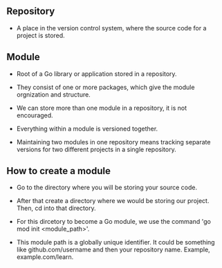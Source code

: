 ## Repository ##

* A place in the version control system, where the source code for a project is stored. 

## Module ##

* Root of a Go library or application stored in a repository. 

* They consist of one or more packages, which give the module orgnization and structure. 

* We can store more than one module in a repository, it is not encouraged. 

* Everything within a module is versioned together. 

* Maintaining two modules in one repository means tracking separate versions for two different projects in a single repository. 



## How to create a module ##

* Go to the directory where you will be storing your source code. 

* After that create a directory where we would be storing our project. Then, cd into that directory.

* For this dircetory to become a Go module, we use the command 'go mod init <module_path>'.

* This module path is a globally unique identifier. It could be something like github.com/username and then your repository name. Example, example.com/learn.
